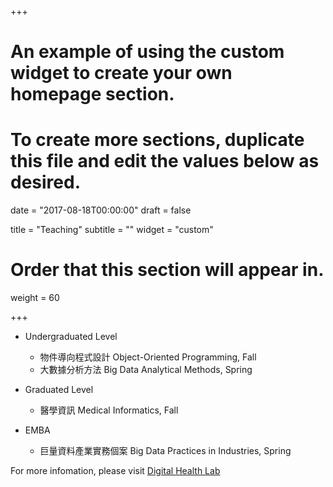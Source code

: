 +++
# An example of using the custom widget to create your own homepage section.
# To create more sections, duplicate this file and edit the values below as desired.

date = "2017-08-18T00:00:00"
draft = false

title = "Teaching"
subtitle = ""
widget = "custom"

# Order that this section will appear in.
weight = 60

+++
- Undergraduated Level
    - 物件導向程式設計 Object-Oriented Programming, Fall
    - 大數據分析方法 Big Data Analytical Methods, Spring

- Graduated Level
    - 醫學資訊 Medical Informatics, Fall 
    
- EMBA
    - 巨量資料產業實務個案 Big Data Practices in Industries, Spring 

For more infomation, please visit [Digital Health Lab](https://dhlab-cgu.github.io/#course)
